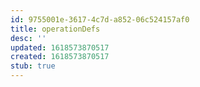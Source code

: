 ```yaml
---
id: 9755001e-3617-4c7d-a852-06c524157af0
title: operationDefs
desc: ''
updated: 1618573870517
created: 1618573870517
stub: true
---
```


